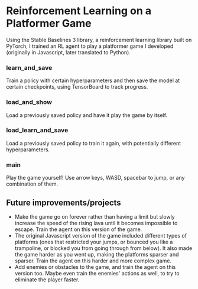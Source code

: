# Reinforcement Learning on a Platformer Game

Using the Stable Baselines 3 library, a reinforcement learning library built on PyTorch, I trained an RL agent to play a platformer game I developed (originally in Javascript, later translated to Python).

### learn_and_save

Train a policy with certain hyperparameters and then save the model at certain checkpoints, using TensorBoard to track progress.

### load_and_show

Load a previously saved policy and have it play the game by itself. 

### load_learn_and_save

Load a previously saved policy to train it again, with potentially different hyperparameters.

### main

Play the game yourself! Use arrow keys, WASD, spacebar to jump, or any combination of them.

## Future improvements/projects

* Make the game go on forever rather than having a limit but slowly increase the speed of the rising lava until it becomes impossible to escape. Train the agent on this version of the game.
* The original Javascript version of the game included different types of platforms (ones that restricted your jumps, or bounced you like a trampoline, or blocked you from going through from below). It also made the game harder as you went up, making the platforms sparser and sparser. Train the agent on this harder and more complex game.
* Add enemies or obstacles to the game, and train the agent on this version too. Maybe even train the enemies' actions as well, to try to eliminate the player faster.